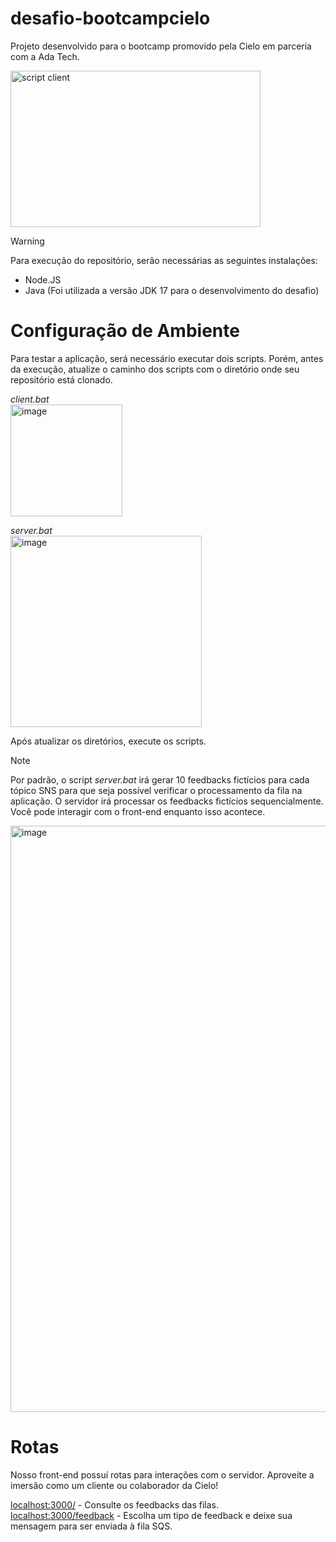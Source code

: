 # desafio-bootcampcielo
Projeto desenvolvido para o bootcamp promovido pela Cielo em parceria com a Ada Tech.

<img width="400" height="250" alt="script client" src="https://github.com/lucaskraus/desafio-bootcampcielo/assets/72233741/42014375-62ac-4d73-8493-2f99dc1b29fb">

> [!WARNING]
> Para execução do repositório, serão necessárias as seguintes instalações:

- Node.JS
- Java (Foi utilizada a versão JDK 17 para o desenvolvimento do desafio)

# Configuração de Ambiente

Para testar a aplicação, será necessário executar dois scripts. Porém, antes da execução, atualize o caminho dos scripts com o diretório onde seu repositório está clonado.

*client.bat*<br/>
<img width="179" alt="image" src="https://github.com/lucaskraus/desafio-bootcampcielo/assets/72233741/983b2991-b918-42be-8d40-e437d0f2e547">

*server.bat*<br/>
<img width="306" alt="image" src="https://github.com/lucaskraus/desafio-bootcampcielo/assets/72233741/a724bd68-58e9-4e5d-8d40-0630273b427e">

Após atualizar os diretórios, execute os scripts.

> [!NOTE]
> Por padrão, o script *server.bat* irá gerar 10 feedbacks fictícios para cada tópico SNS para que seja possível verificar o processamento da fila na aplicação. O servidor irá processar os feedbacks fictícios sequencialmente. Você pode interagir com o front-end enquanto isso acontece.

<img width="938" alt="image" src="https://github.com/lucaskraus/desafio-bootcampcielo/assets/72233741/7885cd65-a9ce-403f-9da0-245651bf4193">

# Rotas

Nosso front-end possuí rotas para interações com o servidor. Aproveite a imersão como um cliente ou colaborador da Cielo!

[localhost:3000/](https://localhost:3000) - Consulte os feedbacks das filas.<br/>
[localhost:3000/feedback](https://localhost:3000/feedback) - Escolha um tipo de feedback e deixe sua mensagem para ser enviada à fila SQS.
